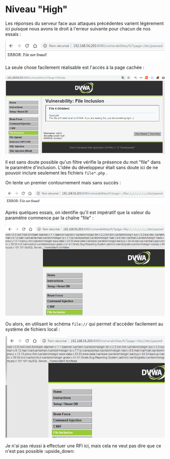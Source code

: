# Niveau "High"

Les réponses du serveur face aux attaques précédentes varient légèrement ici puisque nous avons le droit à l'erreur suivante pour chacun de nos essais :

![](../../../../.gitbook/assets/f67415de8b00b3d38436adf029c583a7.png)

La seule chose facilement réalisable est l'accès à la page cachée :

![](../../../../.gitbook/assets/fe24d097dc3d31bc633ce1d0c82663bd.png)

Il est sans doute possible qu'un filtre vérifie la présence du mot "file" dans le paramètre d'inclusion. L'idée du développeur était sans doute ici de ne pouvoir inclure seulement les fichiers `file*.php` .&#x20;

On tente un premier contournement mais sans succès :

![](../../../../.gitbook/assets/eca544497d1118465bb8fb73ca0ba739.png)

Après quelques essais, on identifie qu'il est impératif que la valeur du paramètre commence par la chaîne "file" :

![](../../../../.gitbook/assets/f658ec962579ec04fe396494372eb65a.png)

Ou alors, en utilisant le schéma `file://` qui permet d'accéder facilement au système de fichiers local :

![](../../../../.gitbook/assets/5d1fa13aa88a23e7dbed07e60fdd8642.png)

&#x20;Je n'ai pas réussi à effectuer une RFI ici, mais cela ne veut pas dire que ce n'est pas possible :upside\_down:&#x20;
